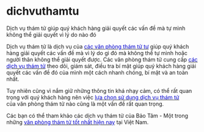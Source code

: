 # dichvuthamtu
Dịch vụ thám tử giúp quý khách hàng giải quyết các vấn đề mà tự mình không thể giải quyết vì lý do nào đó
<p>Dịch vụ thám tử là dịch vụ của <a href="http://thamtubaotam.com/" target="_blank"><span style="color:#0000CD;">các văn phòng thám tử tư</span></a> giúp quý khách hàng giải quyết các vấn đề mà vì lý do gì đó mà không thể tự mình hoặc người thân không thể giải quyết được. Các văn phòng thám tử cung cấp <a href="http://thamtubaotam.com/dich-vu-tham-tu-tu.html" target="_blank"><span style="color:#0000CD;">các dịch vụ thám tử</span></a> theo dõi, giám sát, điều tra bí mật giúp quý khách hàng giải quyết các vấn đề đó của mình một cách nhanh chóng, bí mật và an toàn nhất.&nbsp;</p>

<p>Tuy nhiên cũng vì nắm giữ những thông tin khá nhạy cảm, có thể rất quan trọng với quý khách hàng nên việc <a href="http://thamtubaotam.com/kinh-nghiem-lua-chon-dich-vu-tham-tu-uy-tin.html" target="_blank"><span style="color:#0000CD;">lựa chọn&nbsp;sử dụng dịch vụ thám tử</span></a> của&nbsp;văn phòng thám tử nào&nbsp;cũng là một vấn đề rất&nbsp;quan trọng.</p>

<p>Các bạn có thể tham khảo các dịch vụ thám tử của Bảo Tâm - Một trong những <a href="http://thamtubaotam.com/" target="_blank"><span style="color:#0000CD;">văn phòng thám tử tốt nhất hiện nay</span></a> tại Việt Nam.</p>
